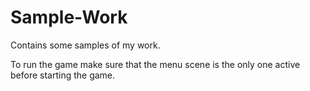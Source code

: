 # Sample-Work
Contains some samples of my work. 

To run the game make sure that the menu scene is the only one active before starting the game.
